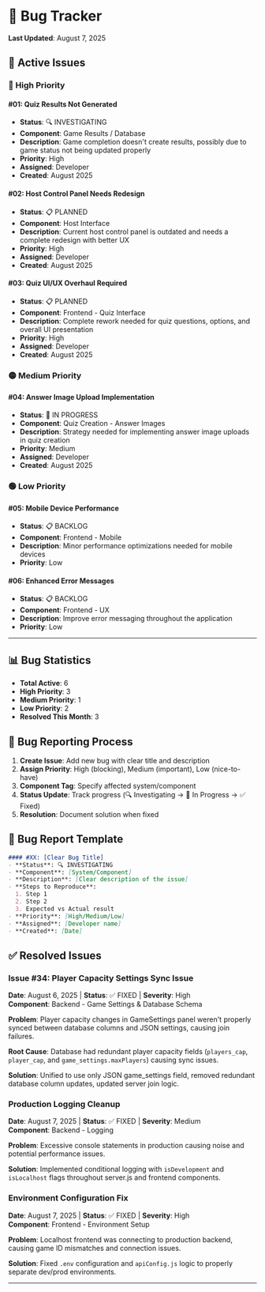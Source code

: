 # 🐛 Bug Tracker

**Last Updated**: August 7, 2025

## 🔴 Active Issues

### 🚨 High Priority

#### #01: Quiz Results Not Generated
- **Status**: 🔍 INVESTIGATING
- **Component**: Game Results / Database
- **Description**: Game completion doesn't create results, possibly due to game status not being updated properly
- **Priority**: High
- **Assigned**: Developer
- **Created**: August 2025

#### #02: Host Control Panel Needs Redesign
- **Status**: 📋 PLANNED
- **Component**: Host Interface
- **Description**: Current host control panel is outdated and needs a complete redesign with better UX
- **Priority**: High
- **Assigned**: Developer
- **Created**: August 2025

#### #03: Quiz UI/UX Overhaul Required
- **Status**: 📋 PLANNED
- **Component**: Frontend - Quiz Interface
- **Description**: Complete rework needed for quiz questions, options, and overall UI presentation
- **Priority**: High
- **Assigned**: Developer
- **Created**: August 2025

### 🟡 Medium Priority

#### #04: Answer Image Upload Implementation
- **Status**: 🔄 IN PROGRESS
- **Component**: Quiz Creation - Answer Images
- **Description**: Strategy needed for implementing answer image uploads in quiz creation
- **Priority**: Medium
- **Assigned**: Developer
- **Created**: August 2025

### 🟢 Low Priority

#### #05: Mobile Device Performance
- **Status**: 📋 BACKLOG
- **Component**: Frontend - Mobile
- **Description**: Minor performance optimizations needed for mobile devices
- **Priority**: Low

#### #06: Enhanced Error Messages
- **Status**: 📋 BACKLOG
- **Component**: Frontend - UX
- **Description**: Improve error messaging throughout the application
- **Priority**: Low

---



## 📊 Bug Statistics

- **Total Active**: 6
- **High Priority**: 3
- **Medium Priority**: 1
- **Low Priority**: 2
- **Resolved This Month**: 3

## 🔄 Bug Reporting Process

1. **Create Issue**: Add new bug with clear title and description
2. **Assign Priority**: High (blocking), Medium (important), Low (nice-to-have)
3. **Component Tag**: Specify affected system/component
4. **Status Update**: Track progress (🔍 Investigating → 🔄 In Progress → ✅ Fixed)
5. **Resolution**: Document solution when fixed

## 📝 Bug Report Template

```markdown
#### #XX: [Clear Bug Title]
- **Status**: 🔍 INVESTIGATING
- **Component**: [System/Component]
- **Description**: [Clear description of the issue]
- **Steps to Reproduce**: 
  1. Step 1
  2. Step 2
  3. Expected vs Actual result
- **Priority**: [High/Medium/Low]
- **Assigned**: [Developer name]
- **Created**: [Date]
```

## ✅ Resolved Issues

### Issue #34: Player Capacity Settings Sync Issue
**Date**: August 6, 2025 | **Status**: ✅ FIXED | **Severity**: High  
**Component**: Backend - Game Settings & Database Schema

**Problem**: Player capacity changes in GameSettings panel weren't properly synced between database columns and JSON settings, causing join failures.

**Root Cause**: Database had redundant player capacity fields (`players_cap`, `player_cap`, and `game_settings.maxPlayers`) causing sync issues.

**Solution**: Unified to use only JSON game_settings field, removed redundant database column updates, updated server join logic.

### Production Logging Cleanup
**Date**: August 7, 2025 | **Status**: ✅ FIXED | **Severity**: Medium  
**Component**: Backend - Logging

**Problem**: Excessive console statements in production causing noise and potential performance issues.

**Solution**: Implemented conditional logging with `isDevelopment` and `isLocalhost` flags throughout server.js and frontend components.

### Environment Configuration Fix
**Date**: August 7, 2025 | **Status**: ✅ FIXED | **Severity**: High  
**Component**: Frontend - Environment Setup

**Problem**: Localhost frontend was connecting to production backend, causing game ID mismatches and connection issues.

**Solution**: Fixed `.env` configuration and `apiConfig.js` logic to properly separate dev/prod environments.

---